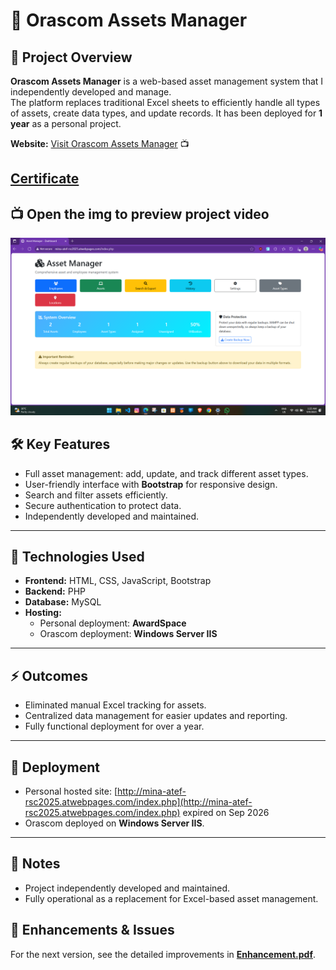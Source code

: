 # 🏢 Orascom Assets Manager

## 📌 Project Overview
**Orascom Assets Manager** is a web-based asset management system that I independently developed and manage.  
The platform replaces traditional Excel sheets to efficiently handle all types of assets, create data types, and update records. It has been deployed for **1 year** as a personal project.  

**Website:** [Visit Orascom Assets Manager](http://mina-atef-rsc2025.atwebpages.com/index.php)  📺
## [Certificate](certificate.pdf)


## 📺 Open the img to preview project video 

[![Asset Management Dashboard](asset.png)](https://drive.google.com/drive/u/1/folders/1QFHNu-drgwRNAxmr5k7IIfNXco3YBetB)


## 🛠️ Key Features
- Full asset management: add, update, and track different asset types.  
- User-friendly interface with **Bootstrap** for responsive design.  
- Search and filter assets efficiently.  
- Secure authentication to protect data.  
- Independently developed and maintained.  

---

## 📂 Technologies Used
- **Frontend:** HTML, CSS, JavaScript, Bootstrap  
- **Backend:** PHP  
- **Database:** MySQL  
- **Hosting:**  
  - Personal deployment: **AwardSpace**  
  - Orascom deployment: **Windows Server IIS**  

---

## ⚡ Outcomes
- Eliminated manual Excel tracking for assets.  
- Centralized data management for easier updates and reporting.  
- Fully functional deployment for over a year.  

---

## 🔗 Deployment
- Personal hosted site: [http://mina-atef-rsc2025.atwebpages.com/index.php](http://mina-atef-rsc2025.atwebpages.com/index.php)  expired on Sep 2026
- Orascom deployed on **Windows Server IIS**.  

---

## 📑 Notes
- Project independently developed and maintained.  
- Fully operational as a replacement for Excel-based asset management.

## 📄 Enhancements & Issues

For the next version, see the detailed improvements in **[Enhancement.pdf](./Enhancement.pdf)**.

